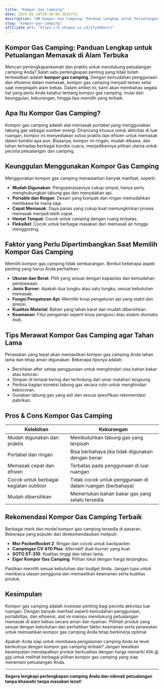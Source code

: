 ```yaml
---
title: "Kompor Gas Camping"
date: 2025-05-19T20:38:06.363577Z
description: "## Kompor Gas Camping: Panduan Lengkap untuk Petualangan Memasak di Alam Terbuka..."
slug: "kompor-gas-camping"
affiliate_url: "https://s.shopee.co.id/2fyekBxvrt"
---
```

## Kompor Gas Camping: Panduan Lengkap untuk Petualangan Memasak di Alam Terbuka

Mencari perlengkapankemah dan praktis untuk mendukung petualangan camping Anda? Salah satu perlengkapan penting yang tidak boleh terlewatkan adalah **kompor gas camping**. Dengan kemudahan penggunaan dan efisiensi dalam memasak, kompor gas camping menjadi teman setia saat menjelajahi alam bebas. Dalam artikel ini, kami akan membahas segala hal yang perlu Anda ketahui tentang kompor gas camping, mulai dari keunggulan, kekurangan, hingga tips memilih yang terbaik.

## Apa Itu Kompor Gas Camping?

Kompor gas camping adalah alat memasak portabel yang menggunakan tabung gas sebagai sumber energi. Dirancang khusus untuk aktivitas di luar ruangan, kompor ini menyediakan solusi praktis dan efisien untuk memasak dalam kondisi apa pun. Biasanya, kompor ini ringan, mudah dibawa, dan tahan terhadap berbagai kondisi cuaca, menjadikannya pilihan utama untuk pecinta petualangan dan camping.

## Keunggulan Menggunakan Kompor Gas Camping

Menggunakan kompor gas camping menawarkan banyak manfaat, seperti:

- **Mudah Digunakan**: Pengoperasiannya cukup simpel, hanya perlu menghubungkan tabung gas dan menyalakan api.
- **Portable dan Ringan**: Desain yang kompak dan ringan memudahkan membawa ke mana saja.
- **Cepat Memasak**: Daya panas yang cukup kuat memungkinkan proses memasak menjadi lebih cepat.
- **Hemat Tempat**: Cocok untuk camping dengan ruang terbatas.
- **Fleksibel**: Cocok untuk berbagai masakan dari memasak air hingga menggoreng.

## Faktor yang Perlu Dipertimbangkan Saat Memilih Kompor Gas Camping

Memilih kompor gas camping tidak sembarangan. Berikut beberapa aspek penting yang harus Anda perhatikan:

- **Ukuran dan Berat**: Pilih yang sesuai dengan kapasitas dan kemudahan pembawaan.
- **Jenis Burner**: Apakah dua tungku atau satu tungku, sesuai kebutuhan memasak.
- **Fungsi Pengaturan Api**: Memiliki knop pengaturan api yang stabil dan presisi.
- **Kualitas Material**: Bahan yang tahan karat dan mudah dibersihkan.
- **Keamanan**: Fitur pengaman seperti knop pengunci atau sistem otomatis mati.

## Tips Merawat Kompor Gas Camping agar Tahan Lama

Perawatan yang tepat akan memastikan kompor gas camping Anda tahan lama dan tetap aman digunakan. Beberapa tipsnya adalah:

- Bersihkan after setiap penggunaan untuk menghindari sisa bahan bakar atau kotoran.
- Simpan di tempat kering dan terlindung dari sinar matahari langsung.
- Periksa bagian koneksi tabung gas secara rutin untuk menghindari kebocoran.
- Gunakan tabung gas yang asli dan sesuai spesifikasi rekomendasi pabrikan.

## Pros & Cons Kompor Gas Camping

| Kelebihan                                | Kekurangan                                  |
|-------------------------------------------|--------------------------------------------|
| Mudah digunakan dan praktis             | Membutuhkan tabung gas yang terpisah     |
| Portabel dan ringan                     | Bisa berbahaya jika tidak digunakan dengan benar |
| Memasak cepat dan efisien               | Terbatas pada penggunaan di luar ruangan |
| Cocok untuk berbagai kegiatan outdoor | Tidak cocok untuk penggunaan di dalam ruangan (berbahaya) |
| Mudah dibersihkan                     | Memerlukan bahan bakar gas yang selalu tersedia |

## Rekomendasi Kompor Gas Camping Terbaik

Berbagai merk dan model kompor gas camping tersedia di pasaran. Beberapa yang populer dan direkomendasikan meliputi:

- **Msr PocketRocket 2**: Ringan dan cocok untuk backpacker.
- **Campingaz CV 470 Plus**: Alternatif dual-burner yang kuat.
- **SOTO ST-310**: Kualitas tinggi dan tahan lama.
- **Eiger Kompor Gas Camping**: Pilihan lokal dengan harga terjangkau.

Pastikan memilih sesuai kebutuhan dan budget Anda. Jangan lupa untuk membaca ulasan pengguna dan memastikan keamanan serta kualitas produk.

## Kesimpulan

Kompor gas camping adalah investasi penting bagi pecinta aktivitas luar ruangan. Dengan banyak manfaat seperti kemudahan penggunaan, portabilitas, dan efisiensi, alat ini mampu mendukung petualangan memasak di alam bebas secara aman dan nyaman. Pilihlah produk yang sesuai dengan kebutuhan dan perhatikan faktor keamanan serta perawatan untuk memastikan kompor gas camping Anda tetap berkinerja optimal.

Apakah Anda siap untuk membawa pengalaman camping Anda ke level berikutnya dengan kompor gas camping terbaik? Jangan lewatkan kesempatan mendapatkan produk berkualitas dengan harga menarik! Klik [di sini](https://s.shopee.co.id/2fyekBxvrt) untuk melihat berbagai pilihan kompor gas camping yang siap menemani petualangan Anda.

---

**Segera lengkapi perlengkapan camping Anda dan nikmati petualangan tanpa khawatir tanpa masakan lezat!**